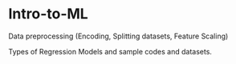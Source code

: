 # Intro-to-ML
Data preprocessing (Encoding, Splitting datasets, Feature Scaling) 

Types of Regression Models and sample codes and datasets.

